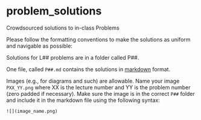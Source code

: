 # problem_solutions
Crowdsourced solutions to in-class Problems

Please follow the formatting conventions to make the solutions as uniform and navigable as possible:

Solutions for L## problems are in a folder called P##.

One file, called `P##.md` contains the solutions in [markdown](https://docs.github.com/en/get-started/writing-on-github/getting-started-with-writing-and-formatting-on-github/basic-writing-and-formatting-syntax) format.

Images (e.g., for diagrams and such) are allowable. Name your image `PXX_YY.png` where XX is the lecture number and YY is the problem number (zero padded if necessary). Make sure the image is in the correct `P##` folder and include it in the markdown file using the following syntax:
```
![](image_name.png)
```
